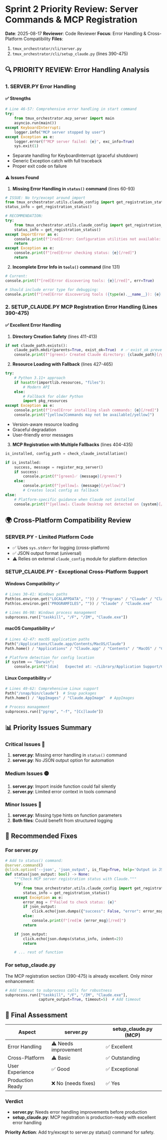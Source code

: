 # Sprint 2 Priority Review: Server Commands & MCP Registration

**Date**: 2025-08-17
**Reviewer**: Code Reviewer
**Focus**: Error Handling & Cross-Platform Compatibility
**Files**:
1. `tmux_orchestrator/cli/server.py`
2. `tmux_orchestrator/cli/setup_claude.py` (lines 390-475)

## 🔍 PRIORITY REVIEW: Error Handling Analysis

### 1. SERVER.PY Error Handling

#### ✅ Strengths
```python
# Line 46-57: Comprehensive error handling in start command
try:
    from tmux_orchestrator.mcp_server import main
    asyncio.run(main())
except KeyboardInterrupt:
    logger.info("MCP server stopped by user")
except Exception as e:
    logger.error(f"MCP server failed: {e}", exc_info=True)
    sys.exit(1)
```
- Separate handling for KeyboardInterrupt (graceful shutdown)
- Generic Exception catch with full traceback
- Proper exit code on failure

#### ⚠️ Issues Found

1. **Missing Error Handling in `status()` command** (lines 60-93)
```python
# ISSUE: No try/except around import
from tmux_orchestrator.utils.claude_config import get_registration_status
status_info = get_registration_status()

# RECOMMENDATION:
try:
    from tmux_orchestrator.utils.claude_config import get_registration_status
    status_info = get_registration_status()
except ImportError as e:
    console.print(f"[red]Error: Configuration utilities not available: {e}[/red]")
    return
except Exception as e:
    console.print(f"[red]Error checking status: {e}[/red]")
    return
```

2. **Incomplete Error Info in `tools()` command** (line 131)
```python
# Current:
console.print(f"[red]Error discovering tools: {e}[/red]", err=True)

# Should include error type for debugging:
console.print(f"[red]Error discovering tools ({type(e).__name__}): {e}[/red]")
```

### 2. SETUP_CLAUDE.PY MCP Registration Error Handling (Lines 390-475)

#### ✅ Excellent Error Handling

1. **Directory Creation Safety** (lines 411-413)
```python
if not claude_path.exists():
    claude_path.mkdir(parents=True, exist_ok=True)  # ✅ exist_ok prevents races
    console.print(f"[green]✓ Created Claude directory: {claude_path}[/green]")
```

2. **Resource Loading with Fallback** (lines 427-465)
```python
try:
    # Python 3.11+ approach
    if hasattr(importlib.resources, "files"):
        # Modern API
    else:
        # Fallback for older Python
        import pkg_resources
except Exception as e:
    console.print(f"[red]Error installing slash commands: {e}[/red]")
    console.print("[yellow]Commands may not be available[/yellow]")
```
- Version-aware resource loading
- Graceful degradation
- User-friendly error messages

3. **MCP Registration with Multiple Fallbacks** (lines 404-435)
```python
is_installed, config_path = check_claude_installation()

if is_installed:
    success, message = register_mcp_server()
    if success:
        console.print(f"[green]✅ {message}[/green]")
    else:
        console.print(f"[yellow]⚠ {message}[/yellow]")
        # Creates local config as fallback
else:
    # Platform-specific guidance when Claude not installed
    console.print(f"[yellow]⚠ Claude Desktop not detected on {system}[/yellow]")
```

## 🌍 Cross-Platform Compatibility Review

### SERVER.PY - Limited Platform Code
- ✅ Uses `sys.stderr` for logging (cross-platform)
- ✅ JSON output format (universal)
- ⚠️ Relies on external `claude_config` module for platform detection

### SETUP_CLAUDE.PY - Exceptional Cross-Platform Support

#### Windows Compatibility ✅
```python
# Lines 30-41: Windows paths
Path(os.environ.get("LOCALAPPDATA", "")) / "Programs" / "Claude" / "Claude.exe"
Path(os.environ.get("PROGRAMFILES", "")) / "Claude" / "Claude.exe"

# Lines 86-98: Windows process management
subprocess.run(["taskkill", "/F", "/IM", "Claude.exe"])
```

#### macOS Compatibility ✅
```python
# Lines 42-47: macOS application paths
Path("/Applications/Claude.app/Contents/MacOS/Claude")
Path.home() / "Applications" / "Claude.app" / "Contents" / "MacOS" / "Claude"

# Platform detection for config location
if system == "Darwin":
    console.print("[dim]   Expected at: ~/Library/Application Support/Claude/[/dim]")
```

#### Linux Compatibility ✅
```python
# Lines 49-62: Comprehensive Linux support
Path("/snap/bin/claude")  # Snap packages
Path.home() / "AppImages" / "Claude.AppImage"  # AppImages

# Process management
subprocess.run(["pgrep", "-f", "[Cc]laude"])
```

## 📊 Priority Issues Summary

### Critical Issues 🔴
1. **server.py**: Missing error handling in `status()` command
2. **server.py**: No JSON output option for automation

### Medium Issues 🟡
1. **server.py**: Import inside function could fail silently
2. **server.py**: Limited error context in tools command

### Minor Issues 🔵
1. **server.py**: Missing type hints on function parameters
2. **Both files**: Could benefit from structured logging

## 🔧 Recommended Fixes

### For server.py
```python
# Add to status() command:
@server.command()
@click.option('--json', 'json_output', is_flag=True, help='Output in JSON format')
def status(json_output: bool) -> None:
    """Check MCP server registration status with Claude."""
    try:
        from tmux_orchestrator.utils.claude_config import get_registration_status
        status_info = get_registration_status()
    except Exception as e:
        error_msg = f"Failed to check status: {e}"
        if json_output:
            click.echo(json.dumps({"success": False, "error": error_msg}))
        else:
            console.print(f"[red]❌ {error_msg}[/red]")
        return

    if json_output:
        click.echo(json.dumps(status_info, indent=2))
        return

    # ... rest of function
```

### For setup_claude.py
The MCP registration section (390-475) is already excellent. Only minor enhancement:
```python
# Add timeout to subprocess calls for robustness
subprocess.run(["taskkill", "/F", "/IM", "Claude.exe"],
               capture_output=True, timeout=5)  # Add timeout
```

## 🎯 Final Assessment

| Aspect | server.py | setup_claude.py (MCP) |
|--------|-----------|---------------------|
| Error Handling | ⚠️ Needs improvement | ✅ Excellent |
| Cross-Platform | ⚠️ Basic | ✅ Outstanding |
| User Experience | ✅ Good | ✅ Exceptional |
| Production Ready | ❌ No (needs fixes) | ✅ Yes |

### Verdict
- **server.py**: Needs error handling improvements before production
- **setup_claude.py**: MCP registration is production-ready with excellent error handling

**Priority Action**: Add try/except to server.py status() command for safety.
